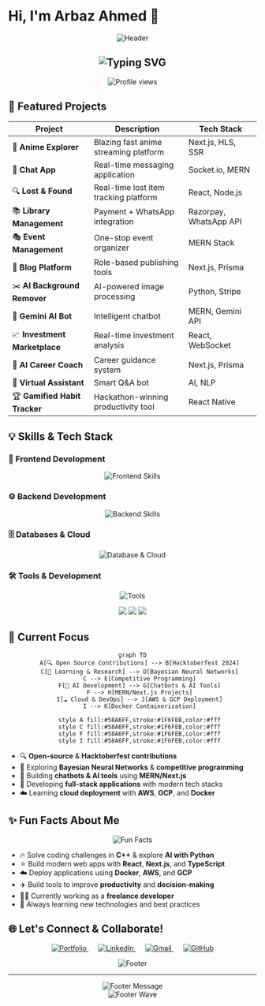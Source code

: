 # Hi, I'm Arbaz Ahmed 👋

<p align="center">
  <img src="https://capsule-render.vercel.app/api?type=waving&color=gradient&customColorList=6&height=120&section=header&text=Full-Stack%20Developer%20|%20CSE%20Student&fontSize=24&fontColor=ffffff&animation=fadeIn" alt="Header" />
</p>

<h2 align="center">
  <img src="https://readme-typing-svg.herokuapp.com?font=Fira+Code&size=22&duration=3000&pause=1000&color=58A6FF&center=true&vCenter=true&width=600&lines=💻+Freelance+Developer;🤖+AI+Enthusiast;🚀+Building+the+Future+with+Code;✨+Creating+Amazing+Web+Experiences" alt="Typing SVG" />
</h2>

<p align="center">
  <img src="https://komarev.com/ghpvc/?username=arbazahmed07&style=for-the-badge&label=PROFILE+VIEWS&color=0e75b6" alt="Profile views" />
</p>

## 🚀 Featured Projects

<div align="center">

| Project | Description | Tech Stack |
|---------|-------------|------------|
| 🎥 **Anime Explorer** | Blazing fast anime streaming platform | Next.js, HLS, SSR |
| 💬 **Chat App** | Real-time messaging application | Socket.io, MERN |
| 🔍 **Lost & Found** | Real-time lost item tracking platform | React, Node.js |
| 📚 **Library Management** | Payment + WhatsApp integration | Razorpay, WhatsApp API |
| 🎭 **Event Management** | One-stop event organizer | MERN Stack |
| 📝 **Blog Platform** | Role-based publishing tools | Next.js, Prisma |
| ✂️ **AI Background Remover** | AI-powered image processing | Python, Stripe |
| 🤖 **Gemini AI Bot** | Intelligent chatbot | MERN, Gemini API |
| 📈 **Investment Marketplace** | Real-time investment analysis | React, WebSocket |
| 🧠 **AI Career Coach** | Career guidance system | Next.js, Prisma |
| 💬 **Virtual Assistant** | Smart Q&A bot | AI, NLP |
| 🏆 **Gamified Habit Tracker** | Hackathon-winning productivity tool | React Native |

</div>

## 💡 Skills & Tech Stack

### 🎨 Frontend Development
<p align="center">
  <img src="https://skillicons.dev/icons?i=react,nextjs,js,ts,html,css,tailwind,materialui&perline=8&theme=dark" alt="Frontend Skills" />
</p>

### ⚙️ Backend Development
<p align="center">
  <img src="https://skillicons.dev/icons?i=nodejs,express,python,django,java,cpp&perline=6&theme=dark" alt="Backend Skills" />
</p>

### 🗄️ Databases & Cloud
<p align="center">
  <img src="https://skillicons.dev/icons?i=mongodb,mysql,postgresql,docker,gcp,vercel,aws&perline=7&theme=dark" alt="Database & Cloud" />
</p>

### 🛠️ Tools & Development
<p align="center">
  <img src="https://skillicons.dev/icons?i=git,github,vscode,postman&perline=4&theme=dark" alt="Tools" />
</p>

<div align="center">
  <img src="https://github-readme-tech-stack.vercel.app/api/cards?title=Frontend&fontSize=20&titleColor=58A6FF&lineCount=3&theme=github_dark&bg=0D1117&badge=0D1017&border=30363D&titleBg=21262D&line1=react%2CReact%2C61DAFB%3Bnextdotjs%2CNext.js%2C000000%3Btailwindcss%2CTailwind%2C06B6D4%3B&line2=javascript%2CJavaScript%2CF7DF1E%3Btypescript%2CTypeScript%2C3178C6%3Bhtml5%2CHTML5%2CE34F26%3B&line3=materialui%2CMaterial-UI%2C0081CB%3Breactnative%2CReact%20Native%2C61DAFB%3B" />
  <img src="https://github-readme-tech-stack.vercel.app/api/cards?title=Backend%20%26%20Database&fontSize=20&titleColor=58A6FF&lineCount=3&theme=github_dark&bg=0D1117&badge=0D1017&border=30363D&titleBg=21262D&line1=node.js%2CNode.js%2C339933%3Bexpress%2CExpress%2C000000%3Bpython%2CPython%2C3776AB%3B&line2=mongodb%2CMongoDB%2C47A248%3Bpostgresql%2CPostgreSQL%2C336791%3Bmysql%2CMySQL%2C4479A1%3B&line3=django%2CDjango%2C092E20%3Bjava%2CJava%2CED8B00%3Bcplusplus%2CC%2B%2B%2C00599C%3B" />
  <img src="https://github-readme-tech-stack.vercel.app/api/cards?title=Cloud%20%26%20DevOps&fontSize=20&titleColor=58A6FF&lineCount=2&theme=github_dark&bg=0D1117&badge=0D1017&border=30363D&titleBg=21262D&line1=docker%2CDocker%2C2496ED%3Bgooglecloud%2CGCP%2C4285F4%3Baws%2CAWS%2CFF9900%3B&line2=vercel%2CVercel%2C000000%3Bgit%2CGit%2CF05032%3Bgithub%2CGitHub%2C181717%3B" />
</div>

## 🎯 Current Focus

<div align="center">

```mermaid
graph TD
    A[🔍 Open Source Contributions] --> B[Hacktoberfest 2024]
    C[📖 Learning & Research] --> D[Bayesian Neural Networks]
    C --> E[Competitive Programming]
    F[🤖 AI Development] --> G[Chatbots & AI Tools]
    F --> H[MERN/Next.js Projects]
    I[☁️ Cloud & DevOps] --> J[AWS & GCP Deployment]
    I --> K[Docker Containerization]
    
    style A fill:#58A6FF,stroke:#1F6FEB,color:#fff
    style C fill:#58A6FF,stroke:#1F6FEB,color:#fff
    style F fill:#58A6FF,stroke:#1F6FEB,color:#fff
    style I fill:#58A6FF,stroke:#1F6FEB,color:#fff
```

</div>

- 🔍 **Open-source** & **Hacktoberfest contributions**  
- 📖 Exploring **Bayesian Neural Networks** & **competitive programming**  
- 🤖 Building **chatbots & AI tools** using **MERN/Next.js**
- 🚀 Developing **full-stack applications** with modern tech stacks
- ☁️ Learning **cloud deployment** with **AWS**, **GCP**, and **Docker**

## ✨ Fun Facts About Me

<div align="center">
  <img src="https://readme-typing-svg.herokuapp.com?font=Fira+Code&size=18&duration=2000&pause=500&color=FFA657&center=true&vCenter=true&width=500&lines=🔥+C%2B%2B+Problem+Solver;🐍+Python+AI+Explorer;⚛️+React+%26+Next.js+Builder;☁️+Cloud+%26+DevOps+Learner;✈️+Productivity+Tool+Builder;🧑‍💻+Freelance+Developer" alt="Fun Facts" />
</div>

- 🔥 Solve coding challenges in **C++** & explore **AI with Python**  
- ⚛️ Build modern web apps with **React**, **Next.js**, and **TypeScript**
- ☁️ Deploy applications using **Docker**, **AWS**, and **GCP**
- ✈️ Build tools to improve **productivity** and **decision-making**  
- 🧑‍💻 Currently working as a **freelance developer**
- 🎯 Always learning new technologies and best practices

## 🌐 Let's Connect & Collaborate!

<div align="center">
  <p>
    <a href="https://arbaaz.vercel.app" target="_blank">
      <img src="https://skillicons.dev/icons?i=vercel&theme=dark" alt="Portfolio" title="Portfolio" />
    </a>
    &nbsp;&nbsp;&nbsp;&nbsp;
    <a href="https://linkedin.com/in/mohammad-arbaz-ahmed-0a6446290" target="_blank">
      <img src="https://skillicons.dev/icons?i=linkedin&theme=dark" alt="LinkedIn" title="LinkedIn" />
    </a>
    &nbsp;&nbsp;&nbsp;&nbsp;
    <a href="mailto:arbazahmed1729@gmail.com" target="_blank">
      <img src="https://skillicons.dev/icons?i=gmail&theme=dark" alt="Gmail" title="Gmail" />
    </a>
    &nbsp;&nbsp;&nbsp;&nbsp;
    <a href="https://github.com/arbazahmed07" target="_blank">
      <img src="https://skillicons.dev/icons?i=github&theme=dark" alt="GitHub" title="GitHub" />
    </a>
  </p>
</div>

<div align="center">
  <img src="https://capsule-render.vercel.app/api?type=rect&color=gradient&customColorList=6&height=2&section=footer" alt="Footer" />
</div>

---

<div align="center">
  <img src="https://readme-typing-svg.herokuapp.com?font=Fira+Code&size=16&duration=4000&pause=1000&color=58A6FF&center=true&vCenter=true&width=400&lines=⭐+Star+my+repositories!;🤝+Let's+collaborate!;💡+Open+to+opportunities!" alt="Footer Message" />
</div>

<div align="center">
  <img src="https://capsule-render.vercel.app/api?type=waving&color=gradient&customColorList=6&height=60&section=footer" alt="Footer Wave" />
</div>
